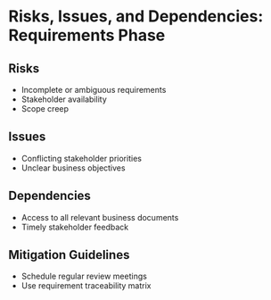 # Risks, Issues, and Dependencies: Requirements Phase

## Risks
- Incomplete or ambiguous requirements
- Stakeholder availability
- Scope creep

## Issues
- Conflicting stakeholder priorities
- Unclear business objectives

## Dependencies
- Access to all relevant business documents
- Timely stakeholder feedback

## Mitigation Guidelines
- Schedule regular review meetings
- Use requirement traceability matrix
